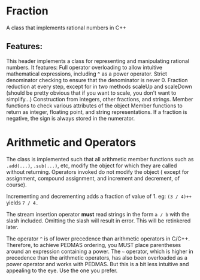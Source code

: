 # Fraction

A class that implements rational numbers in C++

## Features:

This header implements a class for representing and manipulating rational numbers.
It features:
Full operator overloading to allow intuitive mathematical expressions, including ^ as a power operator.
Strict denominator checking to ensure that the denominator is never 0.
Fraction reduction at every step, except for in two methods scaleUp and scaleDown (should be pretty obvious that if you want to scale, you don't want to simplify...)
Construction from integers, other fractions, and strings.
Member functions to check various attributes of the object
Member functions to return as integer, floating point, and string representations.
If a fraction is negative, the sign is always stored in the numerator.

# Arithmetic and Operators

The class is implemented such that all arithmetic member functions such as `.add(...)`, `.sub(...)`, etc, modify the object for which they are called without returning. Operators invoked do not modify the object ( except for assignment, compound assignment, and increment and decrement, of course).

Incrementing and decrementing adds a fraction of value of 1. eg: `(3 / 4)++` yields `7 / 4.`

The stream insertion operator **must** read strings in the form `a / b` with the slash included. Omitting the slash will result in error. This will be retinkered later.

The operator `^` is of lower precedence than arithmetic operators in C/C++. Therefore, to achieve PEDMAS ordering, you MUST place parentheses around an expression containing a power. The `~` operator, which is higher in precedence than the arithmetic operators, has also been overloaded as a power operator and works with PEDMAS. But this is a bit less intuitive and appealing to the eye. Use the one you prefer.

